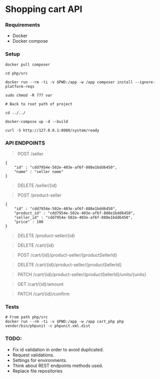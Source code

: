# Shopping cart API  
  
### Requirements  
* Docker  
* Docker compose  
  
### Setup  
    docker pull composer
  	
    cd php/src   
      
    docker run --rm -ti -v $PWD:/app -w /app composer install --ignore-platform-reqs  
    
    sudo chmod -R 777 var  
    
    # Back to root path of project  
    
    cd ../../  
    
    docker-compose up -d --build   
      
    curl -S http://127.0.0.1:8080/system/ready  

### API ENDPOINTS  
  
>POST /seller  

	{
		"id" : "cdd7954e-502e-403e-af6f-888e1bdd6450",
		"name" : "seller name"
	}

>DELETE /seller/{id}
  
>POST /product-seller  

	{
		"id" : "cdd7954e-502e-403e-af6f-888e1bdd6450",
		"product_id" : "cdd7954e-502e-403e-af6f-888e1bdd6450",
		"seller_id" : "cdd7954e-502e-403e-af6f-888e1bdd6450",
		"price" : 100
	}

>DELETE /product-seller/{id}

>DELETE /cart/{id}

>POST /cart/{id}/product-seller/{productSellerId}

>DELETE /cart/{id}/product-seller/{productSellerId}

>PATCH /cart/{id}/product-seller/{productSellerId}/units/{units}

>GET /cart/{id}/amount

>PATCH /cart/{id}/confirm


### Tests
  
	# From path php/src     
	docker run --rm -ti -v $PWD:/app -w /app cart_php php vendor/bin/phpunit -c phpunit.xml.dist

### TODO:
* Fix id validation in order to avoid duplicated.
* Request validations.
* Settings for environments.
* Think about REST endpoints methods used.
* Replace file repositories
